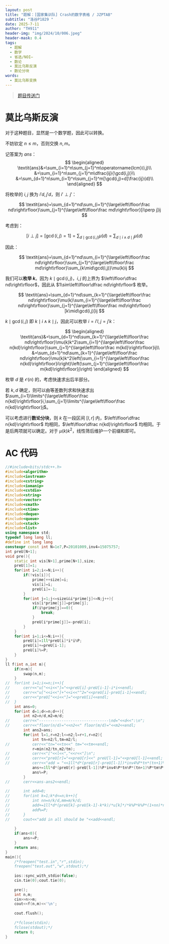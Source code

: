 ```yaml
---
layout: post
title: "题解：[国家集训队] Crash的数字表格 / JZPTAB"
subtitle: "洛谷P1829 "
date: 2025-7-11
author: "TH911"
header-img: "img/2024/10/006.jpeg"
header-mask: 0.4
tags:
  - 题解
  - 数学
  - 省选/NOI−
  - 数论
  - 莫比乌斯反演
  - 数论分块
words:
  - 莫比乌斯变换
---
```


> [题目传送门](https://www.luogu.com.cn/problem/P1829)

# 莫比乌斯反演

对于这种题目，显然是一个数学题，因此可以转换。

不妨钦定 $n\leq m$，否则交换 $n,m$。

记答案为 $\textit{ans}$：
$$
\begin{aligned}
\textit{ans}&=\sum_{i=1}^n\sum_{j=1}^m\operatorname{lcm}(i,j)\\
&=\sum_{i=1}^n\sum_{j=1}^m\dfrac{ij}{\gcd(i,j)}\\
&=\sum_{d=1}^n\sum_{i=1}^n\sum_{j=1}^m[\gcd(i,j)=d]\frac{ij}{d}\\
\end{aligned}
$$

将枚举的 $i,j$ 换为 $i'd,j'd$，则 $i'\perp j'$：

$$
\textit{ans}=\sum_{d=1}^nd\sum_{i=1}^{\large\left\lfloor\frac nd\right\rfloor}\sum_{j=1}^{\large\left\lfloor\frac md\right\rfloor}[i\perp j]ij
$$

考虑到：

$$
[i\perp j]=[\gcd(i,j)=1]=\sum_{d\mid\gcd(i,j)}\mu(d)=\sum_{d\mid i\land d\mid j}\mu(d)
$$

因此：

$$
\textit{ans}=\sum_{d=1}^nd\sum_{i=1}^{\large\left\lfloor\frac nd\right\rfloor}\sum_{j=1}^{\large\left\lfloor\frac md\right\rfloor}\sum_{k\mid\gcd(i,j)}\mu(k)ij
$$

我们可以**枚举 $k$**。因为 $k\mid\gcd(i,j)$，$i,j$ 的上界为 $\left\lfloor\dfrac nd\right\rfloor$，因此从 $1\sim\left\lfloor\dfrac nd\right\rfloor$ 枚举。

$$
\textit{ans}=\sum_{d=1}^nd\sum_{k=1}^{\large\left\lfloor\frac nd\right\rfloor}\mu(k)\sum_{i=1}^{\large\left\lfloor\frac nd\right\rfloor}\sum_{j=1}^{\large\left\lfloor\frac md\right\rfloor}[k\mid\gcd(i,j)]ij
$$

$k\mid\gcd(i,j)$ 即 $k\mid i\land k\mid j$，因此可以枚举 $i=i'l,j=j'k$：

$$
\begin{aligned}
\textit{ans}&=\sum_{d=1}^nd\sum_{k=1}^{\large\left\lfloor\frac nd\right\rfloor}\mu(k)k^2\sum_{i=1}^{\large\left\lfloor\frac n{kd}\right\rfloor}\sum_{j=1}^{\large\left\lfloor\frac m{kd}\right\rfloor}ij\\
&=\sum_{d=1}^nd\sum_{k=1}^{\large\left\lfloor\frac nd\right\rfloor}\mu(k)k^2\left(\sum_{i=1}^{\large\left\lfloor\frac n{kd}\right\rfloor}i\right)\left(\sum_{j=1}^{\large\left\lfloor\frac m{kd}\right\rfloor}j\right)
\end{aligned}
$$

枚举 $d$ 是 $\mathcal O(n)$ 的，考虑快速求出后半部分。

若 $k,d$ 确定，则可以由等差数列求和快速求出 $\sum_{i=1}\limits^{\large\left\lfloor\frac n{kd}\right\rfloor}i,\sum_{j=1}\limits^{\large\left\lfloor\frac n{kd}\right\rfloor}j$。

可以考虑进行**数论分块**，则 $k$ 在一段区间 $[l,r]$ 内，$\left\lfloor\dfrac n{kd}\right\rfloor$ 均相同，$\left\lfloor\dfrac n{kd}\right\rfloor$ 均相同。于是后两项就可以确定。对于 $\mu(k)k^2$，线性筛后维护一个前缀和即可。

# AC 代码

```cpp
//#include<bits/stdc++.h>
#include<algorithm>
#include<iostream>
#include<cstring>
#include<iomanip>
#include<cstdio>
#include<string>
#include<vector>
#include<cmath>
#include<ctime>
#include<deque>
#include<queue>
#include<stack>
#include<list>
using namespace std;
typedef long long ll;
#define int long long
constexpr const int N=1e7,P=20101009,inv4=15075757;
int preU[N+1]; 
void pre(){
	static int vis[N+1],prime[N+1],size;
	preU[1]=1;
	for(int i=2;i<=N;i++){
		if(!vis[i]){
			prime[++size]=i;
			vis[i]=i;
			preU[i]=-1;
		}
		for(int j=1;j<=size&&i*prime[j]<=N;j++){
			vis[i*prime[j]]=prime[j];
			if(i%prime[j]==0){
				break;
			}
			preU[i*prime[j]]=-preU[i];
		}
	}
	for(int i=1;i<=N;i++){
		preU[i]=1ll*preU[i]*i*i%P;
		preU[i]+=preU[i-1];
		preU[i]%=P;
	}
}
ll f(int n,int m){
	if(n>m){
		swap(n,m);
	}
//	for(int i=1;i<=n;i++){
//		cerr<<"u["<<i<<"]="<<preU[i]-preU[i-1]-i*i<<endl;
//		cerr<<"u["<<i<<"]+"<<i<<"^2="<<preU[i]-preU[i-1]<<endl;
//		cerr<<"preU["<<i<<"]="<<preU[i]<<endl;
//	}
	int ans=0;
	for(int d=1;d<=n;d++){
		int n2=n/d,m2=m/d;
//		cerr<<"-------------------------------\nd="<<d<<":\n";
//		cerr<<"floor(n/d)="<<n2<<" floor(m/d)="<<m2<<endl;
		int ans2=ans;
        for(int l=1,r=n2;l<=n2;l=r+1,r=n2){
        	int tn=n2/l,tm=m2/l;
//        	cerr<<"tn="<<tn<<" tm="<<tm<<endl;
        	r=min(n2/tn,m2/tm);
//        	cerr<<"["<<l<<","<<r<<"]\n";
//        	cerr<<"preU[r]="<<preU[r]<<" preU[l-1]="<<preU[l-1]<<endl; 
//        	cerr<<"add = "<<1ll*d*(preU[r]-preU[l-1])*inv4%P*tn*(tn+1)%P*tm*(tm+1)%P<<endl;
        	ans+=1ll*d*(preU[r]-preU[l-1])%P*inv4%P*tn%P*(tn+1)%P*tm%P*(tm+1)%P;
        	ans%=P;
		}
//		cerr<<ans-ans2<<endl;
		
//		int add=0;
//		for(int k=1;k*d<=n;k++){
//			int nn=n/k/d,mm=m/k/d;
//			add+=1ll*d*(preU[k]-preU[k-1]-k*k)/*u[k]*/*k%P*k%P*(1+nn)*nn%P%P*(1+mm)*mm%P*inv4%P;
//			add%=P;
//		}
//		cout<<"add in all should be "<<add<<endl;
		
	}
	if(ans<0){
		ans+=P;
	}
	return ans;
}
main(){
	/*freopen("test.in","r",stdin);
	freopen("test.out","w",stdout);*/
	
	ios::sync_with_stdio(false);
	cin.tie(0);cout.tie(0);
	
	pre();
	int n,m;
	cin>>n>>m;
	cout<<f(n,m)<<'\n';
	
	cout.flush();
	 
	/*fclose(stdin);
	fclose(stdout);*/
	return 0;
}
```